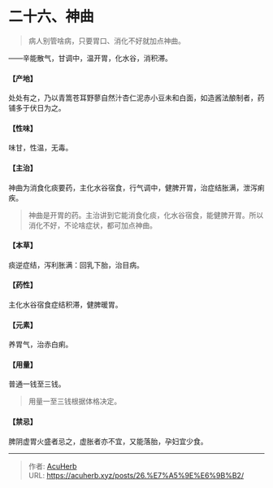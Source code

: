 # 二十六、神曲


> 病人别管啥病，只要胃口、消化不好就加点神曲。

——辛能散气，甘调中，温开胃，化水谷，消积滞。
#### 【产地】
处处有之，乃以青篙苍耳野蓼自然汁杏仁泥赤小豆未和白面，如造酱法酿制者，药铺多于伏日为之。
#### 【性味】
味甘，性温，无毒。
#### 【主治】
神曲为消食化痰要药，主化水谷宿食，行气调中，健脾开胃，治症结胀满，泄泻痢疾。

> 神曲是开胃的药。主治讲到它能消食化痰，化水谷宿食，能健脾开胃。所以消化不好，不论啥症状，都可加点神曲。

#### 【本草】
痰逆症结，泻利胀满：回乳下胎，治目病。
#### 【药性】
主化水谷宿食症结积滞，健脾暖胃。
#### 【元素】
养胃气，治赤白痢。
#### 【用量】
普通一钱至三钱。

> 用量一至三钱根据体格决定。

#### 【禁忌】
脾阴虚胃火盛者忌之，虚胀者亦不宜，又能落胎，孕妇宜少食。

---

> 作者: [AcuHerb](https://acuherb.xyz)  
> URL: https://acuherb.xyz/posts/26.%E7%A5%9E%E6%9B%B2/  

